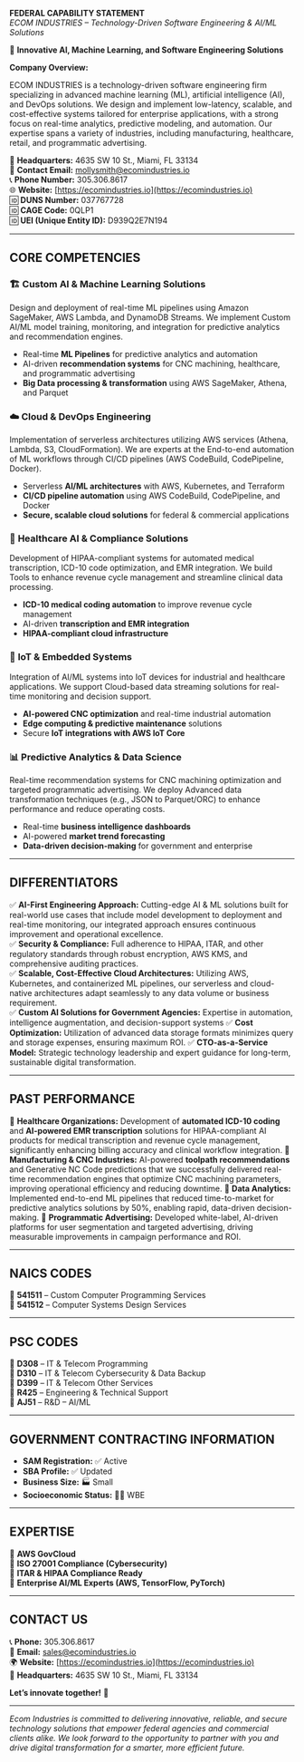 **FEDERAL CAPABILITY STATEMENT**  
_ECOM INDUSTRIES – Technology-Driven Software Engineering & AI/ML Solutions_

🚀 **Innovative AI, Machine Learning, and Software Engineering Solutions**

**Company Overview:**

ECOM INDUSTRIES is a technology-driven software engineering firm specializing in advanced machine learning (ML), artificial intelligence (AI), and DevOps solutions. We design and implement low-latency, scalable, and cost-effective systems tailored for enterprise applications, with a strong focus on real-time analytics, predictive modeling, and automation. Our expertise spans a variety of industries, including manufacturing, healthcare, retail, and programmatic advertising.

📍 **Headquarters:** 4635 SW 10 St., Miami, FL 33134  
📧 **Contact Email:** mollysmith@ecomindustries.io  
📞 **Phone Number:** 305.306.8617  
🌐 **Website:** [https://ecomindustries.io](https://ecomindustries.io)  
🆔 **DUNS Number:** 037767728  
🆔 **CAGE Code:** 0QLP1  
🆔 **UEI (Unique Entity ID):** D939Q2E7N194

---

## **CORE COMPETENCIES**

### 🏗️ **Custom AI & Machine Learning Solutions**

Design and deployment of real-time ML pipelines using Amazon SageMaker, AWS Lambda, and DynamoDB Streams. We implement Custom AI/ML model training, monitoring, and integration for predictive analytics and recommendation engines.

-   Real-time **ML Pipelines** for predictive analytics and automation
-   AI-driven **recommendation systems** for CNC machining, healthcare, and programmatic advertising
-   **Big Data processing & transformation** using AWS SageMaker, Athena, and Parquet

### ☁️ **Cloud & DevOps Engineering**

Implementation of serverless architectures utilizing AWS services (Athena, Lambda, S3, CloudFormation). We are experts at the End-to-end automation of ML workflows through CI/CD pipelines (AWS CodeBuild, CodePipeline, Docker).

-   Serverless **AI/ML architectures** with AWS, Kubernetes, and Terraform
-   **CI/CD pipeline automation** using AWS CodeBuild, CodePipeline, and Docker
-   **Secure, scalable cloud solutions** for federal & commercial applications

### 🏥 **Healthcare AI & Compliance Solutions**

Development of HIPAA-compliant systems for automated medical transcription, ICD-10 code optimization, and EMR integration. We build Tools to enhance revenue cycle management and streamline clinical data processing.

-   **ICD-10 medical coding automation** to improve revenue cycle management
-   AI-driven **transcription and EMR integration**
-   **HIPAA-compliant cloud infrastructure**

### 🔧 **IoT & Embedded Systems**

Integration of AI/ML systems into IoT devices for industrial and healthcare applications. We support Cloud-based data streaming solutions for real-time monitoring and decision support.

-   **AI-powered CNC optimization** and real-time industrial automation
-   **Edge computing & predictive maintenance** solutions
-   Secure **IoT integrations with AWS IoT Core**

### 📊 **Predictive Analytics & Data Science**

Real-time recommendation systems for CNC machining optimization and targeted programmatic advertising. We deploy Advanced data transformation techniques (e.g., JSON to Parquet/ORC) to enhance performance and reduce operating costs.

-   Real-time **business intelligence dashboards**
-   AI-powered **market trend forecasting**
-   **Data-driven decision-making** for government and enterprise

---

## **DIFFERENTIATORS**

✅ **AI-First Engineering Approach:** Cutting-edge AI & ML solutions built for real-world use cases that include model development to deployment and real-time monitoring, our integrated approach ensures continuous improvement and operational excellence.  
✅ **Security & Compliance:** Full adherence to HIPAA, ITAR, and other regulatory standards through robust encryption, AWS KMS, and comprehensive auditing practices.  
✅ **Scalable, Cost-Effective Cloud Architectures:** Utilizing AWS, Kubernetes, and containerized ML pipelines, our serverless and cloud-native architectures adapt seamlessly to any data volume or business requirement.  
✅ **Custom AI Solutions for Government Agencies:** Expertise in automation, intelligence augmentation, and decision-support systems
✅ **Cost Optimization:** Utilization of advanced data storage formats minimizes query and storage expenses, ensuring maximum ROI.
✅ **CTO-as-a-Service Model:** Strategic technology leadership and expert guidance for long-term, sustainable digital transformation.

---

## **PAST PERFORMANCE**

🔹 **Healthcare Organizations:** Development of **automated ICD-10 coding** and **AI-powered EMR transcription** solutions for HIPAA-compliant AI products for medical transcription and revenue cycle management, significantly enhancing billing accuracy and clinical workflow integration.
🔹 **Manufacturing & CNC Industries:** AI-powered **toolpath recommendations** and Generative NC Code predictions that we successfully delivered real-time recommendation engines that optimize CNC machining parameters, improving operational efficiency and reducing downtime.
🔹 **Data Analytics:** Implemented end-to-end ML pipelines that reduced time-to-market for predictive analytics solutions by 50%, enabling rapid, data-driven decision-making.
🔹 **Programmatic Advertising:** Developed white-label, AI-driven platforms for user segmentation and targeted advertising, driving measurable improvements in campaign performance and ROI.

---

## **NAICS CODES**

📌 **541511** – Custom Computer Programming Services  
📌 **541512** – Computer Systems Design Services

---

## **PSC CODES**

📌 **D308** – IT & Telecom Programming  
📌 **D310** – IT & Telecom Cybersecurity & Data Backup  
📌 **D399** – IT & Telecom Other Services  
📌 **R425** – Engineering & Technical Support  
📌 **AJ51** – R&D – AI/ML

---

## **GOVERNMENT CONTRACTING INFORMATION**

-   **SAM Registration:** ✅ Active
-   **SBA Profile:** ✅ Updated
-   **Business Size:** 🏭 Small
-   **Socioeconomic Status:** 👩‍💻 WBE

---

## **EXPERTISE**

📌 **AWS GovCloud**  
📌 **ISO 27001 Compliance (Cybersecurity)**  
📌 **ITAR & HIPAA Compliance Ready**  
📌 **Enterprise AI/ML Experts (AWS, TensorFlow, PyTorch)**

---

## **CONTACT US**

📞 **Phone:** 305.306.8617  
📧 **Email:** sales@ecomindustries.io  
🌍 **Website:** [https://ecomindustries.io](https://ecomindustries.io)  
📍 **Headquarters:** 4635 SW 10 St., Miami, FL 33134

**Let’s innovate together!** 🚀

---

_Ecom Industries is committed to delivering innovative, reliable, and secure technology solutions that empower federal agencies and commercial clients alike. We look forward to the opportunity to partner with you and drive digital transformation for a smarter, more efficient future._
